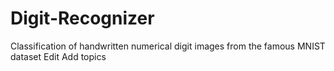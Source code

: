 # Digit-Recognizer
Classification of handwritten numerical digit images from the famous MNIST dataset Edit Add topics
